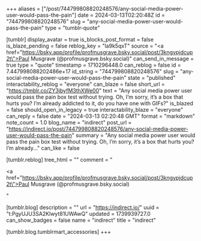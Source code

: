 +++
aliases = ["/post/744799808820248576/any-social-media-power-user-would-pass-the-pain"]
date = 2024-03-13T02:20:48Z
id = "744799808820248576"
slug = "any-social-media-power-user-would-pass-the-pain"
type = "tumblr-quote"

[tumblr]
display_avatar = true
is_blocks_post_format = false
is_blaze_pending = false
reblog_key = "la9k5qxT"
source = "<a href=\"https://bsky.app/profile/profmusgrave.bsky.social/post/3kngvpjdcup2t\">Paul Musgrave (@profmusgrave.bsky.social)</a>"
can_send_in_message = true
type = "quote"
timestamp = 1710296448.0
can_reblog = false
id = 7.447998088202486e+17
id_string = "744799808820248576"
slug = "any-social-media-power-user-would-pass-the-pain"
state = "published"
interactability_reblog = "everyone"
can_blaze = false
short_url = "https://tmblr.co/ZY3jbyfM3thXWe00"
text = "Any social media power user would pass the pain box test without trying. Oh, I&rsquo;m sorry, it&rsquo;s a box that hurts you? I&rsquo;m already addicted to it, do you have one with GIFs?"
is_blazed = false
should_open_in_legacy = true
interactability_blaze = "everyone"
can_reply = false
date = "2024-03-13 02:20:48 GMT"
format = "markdown"
note_count = 1.0
blog_name = "indirect"
post_url = "https://indirect.io/post/744799808820248576/any-social-media-power-user-would-pass-the-pain"
summary = "Any social media power user would pass the pain box test without trying. Oh, I’m sorry, it’s a box that hurts you? I’m already..."
can_like = false

[tumblr.reblog]
tree_html = ""
comment = "<p><a href=\"https://bsky.app/profile/profmusgrave.bsky.social/post/3kngvpjdcup2t\">Paul Musgrave (@profmusgrave.bsky.social)</a></p>"

[tumblr.blog]
description = ""
url = "https://indirect.io/"
uuid = "t:PgyUJU3SA2Klwyt81UWAwQ"
updated = 1739939727.0
can_show_badges = false
name = "indirect"
title = "indirect"

[tumblr.blog.tumblrmart_accessories]
+++
